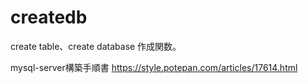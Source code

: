 # createdb
create table、create database 作成関数。

mysql-server構築手順書
https://style.potepan.com/articles/17614.html

